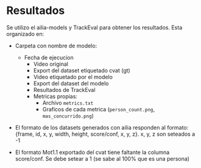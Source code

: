 # Resultados
Se utilizo el ailia-models y TrackEval para obtener los resultados. Esta organizado en:
- Carpeta con nombre de modelo:
    - Fecha de ejecucion
        - Video original
        - Export del dataset etiquetado cvat (gt)
        - Video etiquetado por el modelo
        - Export del dataset del modelo
        - Resultados de TrackEval
        - Metricas propias:
            - Archivo `metrics.txt`
            - Graficos de cada metrica (`person_count.png`, `mas_concurrido.png`)

- El formato de los datasets generados con ailia responden al formato: {frame, id, x, y, width, height, score/conf, x, y, z}. x, y, z son seteados a -1
- El formato Mot1.1 exportado del cvat tiene faltante la columna score/conf. Se debe setear a 1 (se sabe al 100% que es una persona)

